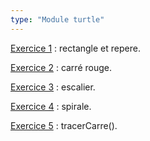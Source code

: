 ```yaml
---
type: "Module turtle"
---
```

[Exercice 1](exercices/turtle/turtle-02.html) : rectangle et repere.

[Exercice 2](exercices/bouclefor/bouclefor-03.html) : carré rouge.

[Exercice 3](exercices/bouclefor/bouclefor-04.html) : escalier.

[Exercice 4](exercices/bouclefor/bouclefor-05.html) : spirale.

[Exercice 5](exercices/bouclefor/bouclefor-06.html) : tracerCarre().
